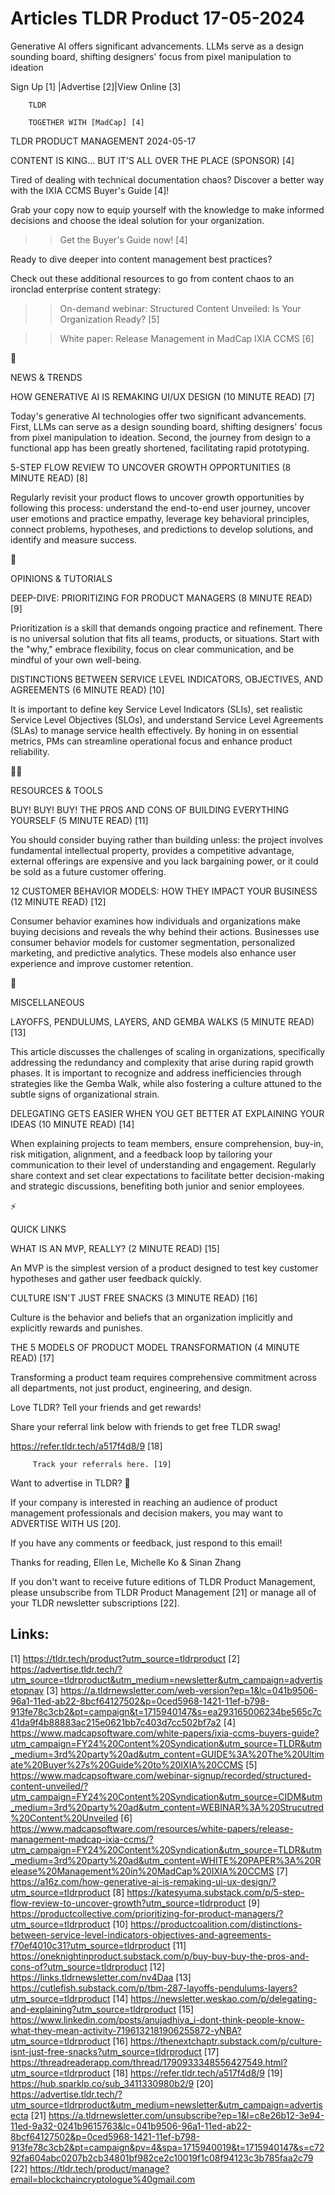 # Articles TLDR Product 17-05-2024

Generative AI offers significant advancements. LLMs serve as a design
sounding board, shifting designers' focus from pixel manipulation to
ideation  

 Sign Up [1] |Advertise [2]|View Online [3] 

		TLDR 

		TOGETHER WITH [MadCap] [4]

TLDR PRODUCT MANAGEMENT 2024-05-17

 CONTENT IS KING… BUT IT'S ALL OVER THE PLACE (SPONSOR) [4] 

 Tired of dealing with technical documentation chaos?
Discover a better way with the IXIA CCMS Buyer's Guide [4]!

Grab your copy now to equip yourself with the knowledge to make
informed decisions and choose the ideal solution for your
organization.

>> Get the Buyer's Guide now! [4]

Ready to dive deeper into content management best practices?

Check out these additional resources to go from content chaos to an
ironclad enterprise content strategy:

>> On-demand webinar: Structured Content Unveiled: Is Your
Organization Ready? [5]

>> White paper: Release Management in MadCap IXIA CCMS [6]

📱 

NEWS & TRENDS

 HOW GENERATIVE AI IS REMAKING UI/UX DESIGN (10 MINUTE READ) [7] 

 Today's generative AI technologies offer two significant
advancements. First, LLMs can serve as a design sounding board,
shifting designers' focus from pixel manipulation to ideation. Second,
the journey from design to a functional app has been greatly
shortened, facilitating rapid prototyping. 

 5-STEP FLOW REVIEW TO UNCOVER GROWTH OPPORTUNITIES (8 MINUTE READ)
[8] 

 Regularly revisit your product flows to uncover growth opportunities
by following this process: understand the end-to-end user journey,
uncover user emotions and practice empathy, leverage key behavioral
principles, connect problems, hypotheses, and predictions to develop
solutions, and identify and measure success. 

🚀 

OPINIONS & TUTORIALS

 DEEP-DIVE: PRIORITIZING FOR PRODUCT MANAGERS (8 MINUTE READ) [9] 

 Prioritization is a skill that demands ongoing practice and
refinement. There is no universal solution that fits all teams,
products, or situations. Start with the "why," embrace flexibility,
focus on clear communication, and be mindful of your own well-being. 

 DISTINCTIONS BETWEEN SERVICE LEVEL INDICATORS, OBJECTIVES, AND
AGREEMENTS (6 MINUTE READ) [10] 

 It is important to define key Service Level Indicators (SLIs), set
realistic Service Level Objectives (SLOs), and understand Service
Level Agreements (SLAs) to manage service health effectively. By
honing in on essential metrics, PMs can streamline operational focus
and enhance product reliability. 

🧑‍💻 

RESOURCES & TOOLS

 BUY! BUY! BUY! THE PROS AND CONS OF BUILDING EVERYTHING YOURSELF (5
MINUTE READ) [11] 

 You should consider buying rather than building unless: the project
involves fundamental intellectual property, provides a competitive
advantage, external offerings are expensive and you lack bargaining
power, or it could be sold as a future customer offering. 

 12 CUSTOMER BEHAVIOR MODELS: HOW THEY IMPACT YOUR BUSINESS (12 MINUTE
READ) [12] 

 Consumer behavior examines how individuals and organizations make
buying decisions and reveals the why behind their actions. Businesses
use consumer behavior models for customer segmentation, personalized
marketing, and predictive analytics. These models also enhance user
experience and improve customer retention. 

🎁 

MISCELLANEOUS

 LAYOFFS, PENDULUMS, LAYERS, AND GEMBA WALKS (5 MINUTE READ) [13] 

 This article discusses the challenges of scaling in organizations,
specifically addressing the redundancy and complexity that arise
during rapid growth phases. It is important to recognize and address
inefficiencies through strategies like the Gemba Walk, while also
fostering a culture attuned to the subtle signs of organizational
strain. 

 DELEGATING GETS EASIER WHEN YOU GET BETTER AT EXPLAINING YOUR IDEAS
(10 MINUTE READ) [14] 

 When explaining projects to team members, ensure comprehension,
buy-in, risk mitigation, alignment, and a feedback loop by tailoring
your communication to their level of understanding and engagement.
Regularly share context and set clear expectations to facilitate
better decision-making and strategic discussions, benefiting both
junior and senior employees. 

⚡ 

QUICK LINKS

 WHAT IS AN MVP, REALLY? (2 MINUTE READ) [15] 

 An MVP is the simplest version of a product designed to test key
customer hypotheses and gather user feedback quickly. 

 CULTURE ISN'T JUST FREE SNACKS (3 MINUTE READ) [16] 

 Culture is the behavior and beliefs that an organization implicitly
and explicitly rewards and punishes. 

 THE 5 MODELS OF PRODUCT MODEL TRANSFORMATION (4 MINUTE READ) [17] 

 Transforming a product team requires comprehensive commitment across
all departments, not just product, engineering, and design. 

Love TLDR? Tell your friends and get rewards!

 Share your referral link below with friends to get free TLDR swag! 

 https://refer.tldr.tech/a517f4d8/9 [18] 

		 Track your referrals here. [19] 

Want to advertise in TLDR? 📰

 If your company is interested in reaching an audience of product
management professionals and decision makers, you may want to
ADVERTISE WITH US [20]. 

 If you have any comments or feedback, just respond to this email! 

Thanks for reading, 
Ellen Le, Michelle Ko & Sinan Zhang 

If you don't want to receive future editions of TLDR Product
Management, please unsubscribe from TLDR Product Management [21] or
manage all of your TLDR newsletter subscriptions [22]. 

 

Links:
------
[1] https://tldr.tech/product?utm_source=tldrproduct
[2] https://advertise.tldr.tech/?utm_source=tldrproduct&utm_medium=newsletter&utm_campaign=advertisetopnav
[3] https://a.tldrnewsletter.com/web-version?ep=1&lc=041b9506-96a1-11ed-ab22-8bcf64127502&p=0ced5968-1421-11ef-b798-913fe78c3cb2&pt=campaign&t=1715940147&s=ea293165006234be565c7c41da9f4b88883ac215e0621bb7c403d7cc502bf7a2
[4] https://www.madcapsoftware.com/white-papers/ixia-ccms-buyers-guide?utm_campaign=FY24%20Content%20Syndication&utm_source=TLDR&utm_medium=3rd%20party%20ad&utm_content=GUIDE%3A%20The%20Ultimate%20Buyer%27s%20Guide%20to%20IXIA%20CCMS
[5] https://www.madcapsoftware.com/webinar-signup/recorded/structured-content-unveiled/?utm_campaign=FY24%20Content%20Syndication&utm_source=CIDM&utm_medium=3rd%20party%20ad&utm_content=WEBINAR%3A%20Strucutred%20Content%20Unveiled
[6] https://www.madcapsoftware.com/resources/white-papers/release-management-madcap-ixia-ccms/?utm_campaign=FY24%20Content%20Syndication&utm_source=TLDR&utm_medium=3rd%20party%20ad&utm_content=WHITE%20PAPER%3A%20Release%20Management%20in%20MadCap%20IXIA%20CCMS
[7] https://a16z.com/how-generative-ai-is-remaking-ui-ux-design/?utm_source=tldrproduct
[8] https://katesyuma.substack.com/p/5-step-flow-review-to-uncover-growth?utm_source=tldrproduct
[9] https://productcollective.com/prioritizing-for-product-managers/?utm_source=tldrproduct
[10] https://productcoalition.com/distinctions-between-service-level-indicators-objectives-and-agreements-f70ef4010c31?utm_source=tldrproduct
[11] https://oneknightinproduct.substack.com/p/buy-buy-buy-the-pros-and-cons-of?utm_source=tldrproduct
[12] https://links.tldrnewsletter.com/nv4Daa
[13] https://cutlefish.substack.com/p/tbm-287-layoffs-pendulums-layers?utm_source=tldrproduct
[14] https://newsletter.weskao.com/p/delegating-and-explaining?utm_source=tldrproduct
[15] https://www.linkedin.com/posts/anujadhiya_i-dont-think-people-know-what-they-mean-activity-7196132181906255872-yNBA?utm_source=tldrproduct
[16] https://thenextchaptr.substack.com/p/culture-isnt-just-free-snacks?utm_source=tldrproduct
[17] https://threadreaderapp.com/thread/1790933348556427549.html?utm_source=tldrproduct
[18] https://refer.tldr.tech/a517f4d8/9
[19] https://hub.sparklp.co/sub_3411330980b2/9
[20] https://advertise.tldr.tech/?utm_source=tldrproduct&utm_medium=newsletter&utm_campaign=advertisecta
[21] https://a.tldrnewsletter.com/unsubscribe?ep=1&l=c8e26b12-3e94-11ed-9a32-0241b9615763&lc=041b9506-96a1-11ed-ab22-8bcf64127502&p=0ced5968-1421-11ef-b798-913fe78c3cb2&pt=campaign&pv=4&spa=1715940019&t=1715940147&s=c7292fa604abc0207b2cb34801bf982ce2c10019f1c08f94123c3b785faa2c79
[22] https://tldr.tech/product/manage?email=blockchaincryptologue%40gmail.com